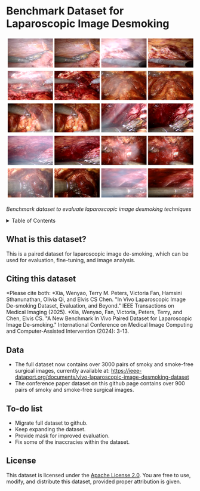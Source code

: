 # Benchmark Dataset for Laparoscopic Image Desmoking


![Benchmark dataset to evaluate laparoscopic image desmoking techniques, will be available in October 2024.](images/dataset_snapshot.png)

*Benchmark dataset to evaluate laparoscopic image desmoking techniques*

<details><summary>Table of Contents</summary><p>

* [What is this dataset?](#what-is-verse)
* [Citing This Dataset](#citing-verse)
* [Data](#data)
* [To-do list](#Todo)


</p></details><p></p>

## What is this dataset?
This is a paired dataset for laparoscopic image de-smoking, which can be used for evaluation, fine-tuning, and image analysis.
 

## Citing this dataset
*Please cite both:
*Xia, Wenyao, Terry M. Peters, Victoria Fan, Hamsini Sthanunathan, Olivia Qi, and Elvis CS Chen. "In Vivo Laparoscopic Image De-smoking Dataset, Evaluation, and Beyond." IEEE Transactions on Medical Imaging (2025).
*Xia, Wenyao, Fan, Victoria, Peters, Terry, and Chen, Elvis CS. "A New Benchmark In Vivo Paired Dataset for Laparoscopic Image De-smoking." International Conference on Medical Image Computing and Computer-Assisted Intervention (2024): 3-13.



## Data
* The full dataset now contains over 3000 pairs of smoky and smoke-free surgical images, currently available at: https://ieee-dataport.org/documents/vivo-laparoscopic-image-desmoking-dataset
* The conference paper dataset on this github page contains over 900 pairs of smoky and smoke-free surgical images.


## To-do list
- Migrate full dataset to github.
- Keep expanding the dataset.
- Provide mask for improved evaluation.
- Fix some of the inaccracies within the dataset.

## License
This dataset is licensed under the [Apache License 2.0](http://www.apache.org/licenses/LICENSE-2.0). You are free to use, modify, and distribute this dataset, provided proper attribution is given.


